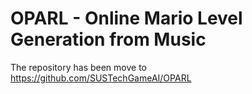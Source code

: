 # OPARL - Online Mario Level Generation from Music

The repository has been move to https://github.com/SUSTechGameAI/OPARL
